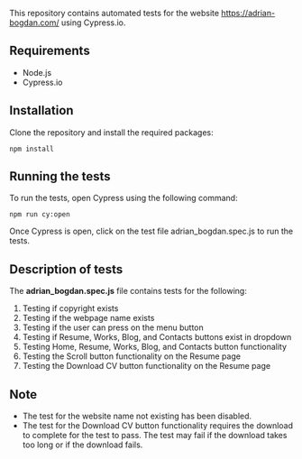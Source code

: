 This repository contains automated tests for the website https://adrian-bogdan.com/ using Cypress.io.

## Requirements
* Node.js
* Cypress.io

## Installation
Clone the repository and install the required packages:

``` npm install ```

## Running the tests
To run the tests, open Cypress using the following command:

```npm run cy:open```

Once Cypress is open, click on the test file adrian_bogdan.spec.js to run the tests.

## Description of tests
The **adrian_bogdan.spec.js** file contains tests for the following:

1. Testing if copyright exists
2. Testing if the webpage name exists
3. Testing if the user can press on the menu button
4. Testing if Resume, Works, Blog, and Contacts buttons exist in dropdown
5. Testing Home, Resume, Works, Blog, and Contacts button functionality
6. Testing the Scroll button functionality on the Resume page
7. Testing the Download CV button functionality on the Resume page

## Note
* The test for the website name not existing has been disabled.
* The test for the Download CV button functionality requires the download to complete for the test to pass. The test may fail if the download takes too long or if the download fails. 

